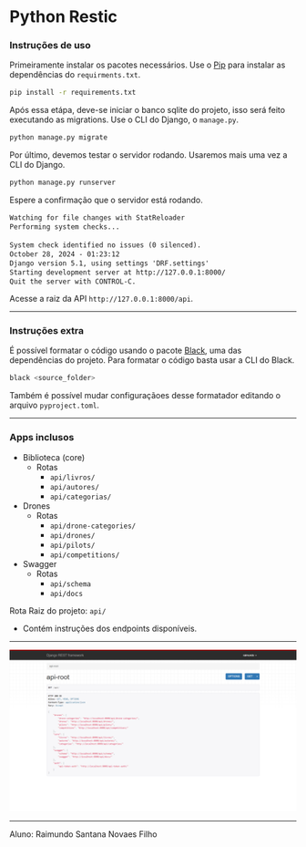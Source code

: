 # Python Restic

### Instruções de uso

Primeiramente instalar os pacotes necessários. Use o [Pip](https://pypi.org/project/pip/) para instalar as dependências do ```requirments.txt```.

```bash
pip install -r requirements.txt
```
Após essa etápa, deve-se iniciar o banco sqlite do projeto, isso será feito executando as migrations. Use o CLI do Django, o ``manage.py``.

```bash
python manage.py migrate
```
Por último, devemos testar o servidor rodando. Usaremos mais uma vez a CLI do Django.

```bash
python manage.py runserver
```
Espere a confirmação que o servidor está rodando.

```
Watching for file changes with StatReloader
Performing system checks...

System check identified no issues (0 silenced).
October 28, 2024 - 01:23:12
Django version 5.1, using settings 'DRF.settings'
Starting development server at http://127.0.0.1:8000/
Quit the server with CONTROL-C.

```
Acesse a raiz da API ```http://127.0.0.1:8000/api```.

---

### Instruções extra

É possível formatar o código usando o pacote [Black](https://pypi.org/project/black/), uma das dependências do projeto. Para formatar o código basta usar a CLI do Black.

```bash
black <source_folder>
```
Também é possível mudar configuraçãoes desse formatador editando o arquivo ```pyproject.toml```.

---

### Apps inclusos
- Biblioteca (core)
  - Rotas
    - ```api/livros/```
    - ```api/autores/```
    - ```api/categorias/```
- Drones 
  - Rotas
    - ```api/drone-categories/```
    - ```api/drones/```
    - ```api/pilots/```
    - ```api/competitions/```
- Swagger
  - Rotas
    - ```api/schema```
    - ```api/docs```

Rota Raiz do projeto: ```api/```
  - Contém instruções dos endpoints disponíveis.
 
---
![Django API Root](./assets/imgs/django_api-root.png)

---

Aluno: Raimundo Santana Novaes Filho

